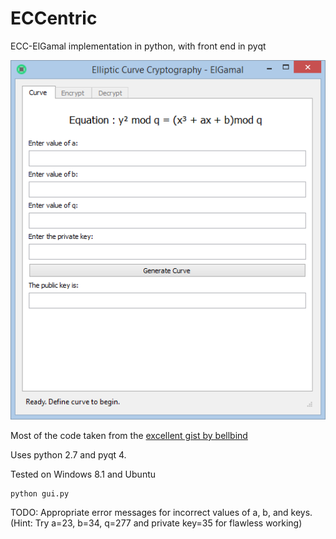 # ECCentric

ECC-ElGamal implementation in python, with front end in pyqt

![Properties](/screenshot.png)

Most of the code taken from the <a href="https://gist.github.com/bellbind/1414867">excellent gist by bellbind</a>

Uses python 2.7 and pyqt 4.

Tested on Windows 8.1 and Ubuntu
```
python gui.py 
```

TODO:
Appropriate error messages for incorrect values of a, b, and keys. 
(Hint: Try a=23, b=34, q=277 and private key=35 for flawless working)

